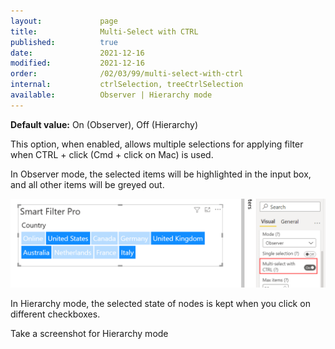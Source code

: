 ```yaml
---
layout:             page
title:              Multi-Select with CTRL
published:          true
date:               2021-12-16
modified:           2021-12-16
order:              /02/03/99/multi-select-with-ctrl
internal:           ctrlSelection, treeCtrlSelection
available:          Observer | Hierarchy mode
---
```

**Default value:** On (Observer), Off (Hierarchy)

This option, when enabled, allows multiple selections for applying filter when CTRL + click (Cmd + click on Mac) is used. 

In Observer mode, the selected items will be highlighted in the input box, and all other items will be greyed out.

<img src="images/multi-select-1.png" width="700">

In Hierarchy mode, the selected state of nodes is kept when you click on different checkboxes.

<todo>Take a screenshot for Hierarchy mode</todo>
